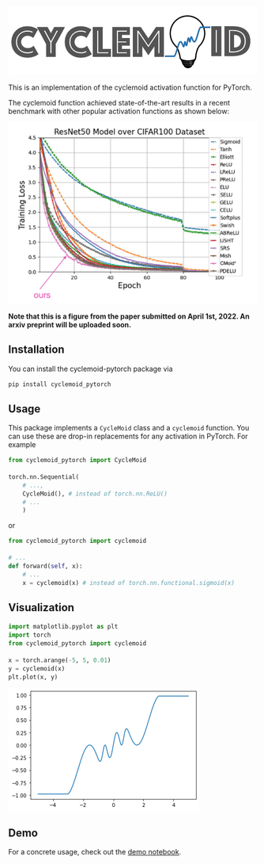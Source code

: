 

![](docs/logo.png)

This is an implementation of the cyclemoid activation function for PyTorch. 



The cyclemoid function achieved state-of-the-art results in a recent benchmark with other popular activation functions as shown below:



![](docs/results.png)





**Note that this is a figure from the paper submitted on April 1st, 2022. An arxiv preprint will be uploaded soon.**



## Installation



You can install the cyclemoid-pytorch package via

```python
pip install cyclemoid_pytorch
```



## Usage

This package implements a `CycleMoid` class and a `cyclemoid` function. You can use these are drop-in replacements for any activation in PyTorch. For example



```python
from cyclemoid_pytorch import CycleMoid

torch.nn.Sequential(
    # ...,
    CycleMoid(), # instead of torch.nn.ReLU()
    # ...
    )
```

or

```python
from cyclemoid_pytorch import cyclemoid

# ...
def forward(self, x):
    # ...
    x = cyclemoid(x) # instead of torch.nn.functional.sigmoid(x)
```



## Visualization



```python
import matplotlib.pyplot as plt
import torch
from cyclemoid_pytorch import cyclemoid

x = torch.arange(-5, 5, 0.01)
y = cyclemoid(x)
plt.plot(x, y)
```

![](docs/plot.png)



## Demo



For a concrete usage, check out the [demo notebook](docs/demo.ipynb).